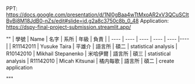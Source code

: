 PPT: https://docs.google.com/presentation/d/1NI0gBaa4wTtMxoAR2xV3QCuSCItBvBi8M18JdB0-nZs/edit#slide=id.g2a8c3750c8b_0_48
Application: https://dspy-final-project-submission.streamlit.app/

""
    | 學號 | Name | 名字 | 系所 | 年級 | 負責 |
    |  ----  | ----  | ----  | ----  | ----  |----  |
    | R11142011 | Yusuke Taira | 平雄介 | 語言所 | 碩二 | statistical analysis
    | R10142010 | Mikhail Stepanenko | 米哈伊爾 | 語言所 | 碩三 | statistical analysis
    | R11142010 | Micah Kitsunai | 橘内每歌 | 語言所 | 碩二 | create application

"""
